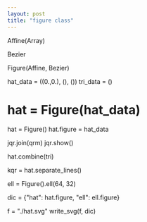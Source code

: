 ```yaml
---
layout: post
title: "figure class"
---
```


Affine(Array)

Bezier

Figure(Affine, Bezier)

hat_data = ((0.,0.), (), ())
tri_data = ()
# hat = Figure(hat_data)
hat = Figure()
hat.figure = hat_data


jqr.join(qrm)
jqr.show()

hat.combine(tri)

kqr = hat.separate_lines()

ell = Figure().ell(64, 32)


dic = {"hat": hat.figure, "ell": ell.figure}

f = "./hat.svg"
write_svg(f, dic)